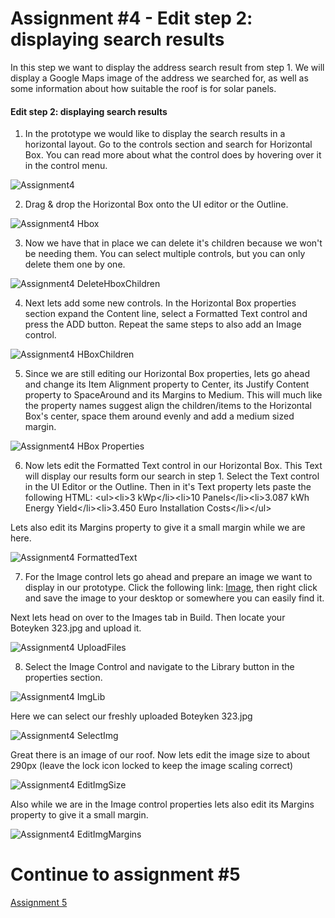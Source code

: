 # Assignment #4 - Edit step 2: displaying search results

In this step we want to display the address search result from step 1. We will display a Google Maps image of the address we searched for, as well as some information about how suitable the roof is for solar panels. 

#### Edit step 2: displaying search results

1. In the prototype we would like to display the search results in a horizontal layout. Go to the controls section and search for Horizontal Box. You can read more about what the control does by hovering over it in the control menu.

![Assignment4](https://github.com/Innov8ion-developer/SAP_Build_Assignments/blob/master/img/Hbox%20Search.jpg)

2. Drag & drop the Horizontal Box onto the UI editor or the Outline.

![Assignment4 Hbox](https://github.com/Innov8ion-developer/SAP_Build_Assignments/blob/master/img/DragHBox.jpg)

3. Now we have that in place we can delete it's children because we won't be needing them. You can select multiple controls, but you can only delete them one by one.

![Assignment4 DeleteHboxChildren](https://github.com/Innov8ion-developer/SAP_Build_Assignments/blob/master/img/DeleteHboxChildren.jpg)

4. Next lets add some new controls. In the Horizontal Box properties section expand the Content line, select a Formatted Text control and press the ADD button. Repeat the same steps to also add an Image control.

![Assignment4 HBoxChildren](https://github.com/Innov8ion-developer/SAP_Build_Assignments/blob/master/img/AddChildrenToHbox.png)

5. Since we are still editing our Horizontal Box properties, lets go ahead and change its Item Alignment property to Center, its Justify Content property to SpaceAround and its Margins to Medium. This will much like the property names suggest align the children/items to the Horizontal Box's center, space them around evenly and add a medium sized margin.

![Assignment4 HBox Properties](https://github.com/Innov8ion-developer/SAP_Build_Assignments/blob/master/img/ChangeHboxProperties.png)

6. Now lets edit the Formatted Text control in our Horizontal Box. This Text will display our results form our search in step 1. Select the Text control in the UI Editor or the Outline. Then in it's Text property lets paste the following HTML:
&lt;ul&gt;&lt;li&gt;3 kWp&lt;/li&gt;&lt;li&gt;10 Panels&lt;/li&gt;&lt;li&gt;3.087 kWh Energy Yield&lt;/li&gt;&lt;li&gt;3.450 Euro Installation Costs&lt;/li&gt;&lt;/ul&gt;

Lets also edit its Margins property to give it a small margin while we are here.

![Assignment4 FormattedText](https://github.com/Innov8ion-developer/SAP_Build_Assignments/blob/master/img/Paste%20Formatted%20Text.jpg)

7. For the Image control lets go ahead and prepare an image we want to display in our prototype. Click the following link: [Image](https://raw.githubusercontent.com/Innov8ion-developer/SAP_Build_Assignments/master/img/Boteyken%20323.jpg), then right click and save the image to your desktop or somewhere you can easily find it.

Next lets head on over to the Images tab in Build. Then locate your Boteyken 323.jpg and upload it.

![Assignment4 UploadFiles](https://github.com/Innov8ion-developer/SAP_Build_Assignments/blob/master/img/ImagesTab.jpg)

8. Select the Image Control and navigate to the Library button in the properties section.

![Assignment4 ImgLib](https://github.com/Innov8ion-developer/SAP_Build_Assignments/blob/master/img/LibraryImage.jpg)

Here we can select our freshly uploaded Boteyken 323.jpg

![Assignment4 SelectImg](https://github.com/Innov8ion-developer/SAP_Build_Assignments/blob/master/img/SelectImage.jpg)

Great there is an image of our roof. Now lets edit the image size to about 290px (leave the lock icon locked to keep the image scaling correct)

![Assignment4 EditImgSize](https://github.com/Innov8ion-developer/SAP_Build_Assignments/blob/master/img/EditImgSize.jpg)

Also while we are in the Image control properties lets also edit its Margins property to give it a small margin.

![Assignment4 EditImgMargins](https://github.com/Innov8ion-developer/SAP_Build_Assignments/blob/master/img/Edit%20Image%20Margins.png)

# Continue to assignment #5
[Assignment 5](https://github.com/Innov8ion-developer/SAP_Build_Assignments/blob/5_Edit_Step_3/README.md)

